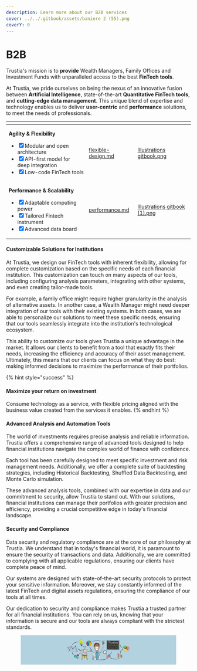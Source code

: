 ```yaml
---
description: Learn more about our B2B services
cover: ../../.gitbook/assets/baniere 2 (55).png
coverY: 0
---
```


# B2B

Trustia's mission is to **provide** Wealth Managers, Family Offices and Investment Funds with unparalleled access to the best **FinTech tools**.

At Trustia, we pride ourselves on being the nexus of an innovative fusion between **Artificial Intelligence**, state-of-the-art **Quantitative FinTech tools**, and **cutting-edge data management**. This unique blend of expertise and technology enables us to deliver **user-centric** and **performance** solutions, to meet the needs of professionals.

<table data-card-size="large" data-view="cards"><thead><tr><th></th><th data-hidden data-card-target data-type="content-ref"></th><th data-hidden data-card-cover data-type="files"></th></tr></thead><tbody><tr><td><p><strong>Agility &#x26; Flexibility</strong></p><ul class="contains-task-list"><li><input type="checkbox" checked>Modular and open architecture</li><li><input type="checkbox" checked>API-first model for deep integration</li><li><input type="checkbox" checked>Low-code FinTech tools</li></ul></td><td><a href="flexible-design.md">flexible-design.md</a></td><td><a href="../../.gitbook/assets/Illustrations gitbook.png">Illustrations gitbook.png</a></td></tr><tr><td><p><strong>Performance &#x26; Scalability</strong></p><ul class="contains-task-list"><li><input type="checkbox" checked>Adaptable computing power</li><li><input type="checkbox" checked>Tailored Fintech instrument</li><li><input type="checkbox" checked>Advanced data board</li></ul></td><td><a href="performance.md">performance.md</a></td><td><a href="../../.gitbook/assets/Illustrations gitbook (1).png">Illustrations gitbook (1).png</a></td></tr></tbody></table>

#### Customizable Solutions for Institutions

At Trustia, we design our FinTech tools with inherent flexibility, allowing for complete customization based on the specific needs of each financial institution. This customization can touch on many aspects of our tools, including configuring analysis parameters, integrating with other systems, and even creating tailor-made tools.

For example, a family office might require higher granularity in the analysis of alternative assets. In another case, a Wealth Manager might need deeper integration of our tools with their existing systems. In both cases, we are able to personalize our solutions to meet these specific needs, ensuring that our tools seamlessly integrate into the institution's technological ecosystem.

This ability to customize our tools gives Trustia a unique advantage in the market. It allows our clients to benefit from a tool that exactly fits their needs, increasing the efficiency and accuracy of their asset management. Ultimately, this means that our clients can focus on what they do best: making informed decisions to maximize the performance of their portfolios.

{% hint style="success" %}
#### **Maximize your return on investment**

Consume technology as a service, with flexible pricing aligned with the business value created from the services it enables.
{% endhint %}

#### Advanced Analysis and Automation Tools

The world of investments requires precise analysis and reliable information. Trustia offers a comprehensive range of advanced tools designed to help financial institutions navigate the complex world of finance with confidence.

Each tool has been carefully designed to meet specific investment and risk management needs. Additionally, we offer a complete suite of backtesting strategies, including Historical Backtesting, Shuffled Data Backtesting, and Monte Carlo simulation.

These advanced analysis tools, combined with our expertise in data and our commitment to security, allow Trustia to stand out. With our solutions, financial institutions can manage their portfolios with greater precision and efficiency, providing a crucial competitive edge in today's financial landscape.

#### Security and Compliance

Data security and regulatory compliance are at the core of our philosophy at Trustia. We understand that in today's financial world, it is paramount to ensure the security of transactions and data. Additionally, we are committed to complying with all applicable regulations, ensuring our clients have complete peace of mind.

Our systems are designed with state-of-the-art security protocols to protect your sensitive information. Moreover, we stay constantly informed of the latest FinTech and digital assets regulations, ensuring the compliance of our tools at all times.

Our dedication to security and compliance makes Trustia a trusted partner for all financial institutions. You can rely on us, knowing that your information is secure and our tools are always compliant with the strictest standards.

<figure><img src="../../.gitbook/assets/baniere 2 (34) (4).png" alt=""><figcaption></figcaption></figure>
